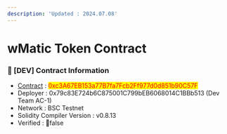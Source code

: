 ```yaml
---
description: 'Updated : 2024.07.08'
---
```


# wMatic Token Contract

### 📌 \[DEV] Contract Information <a href="#stg-and-dev-contract-information" id="stg-and-dev-contract-information"></a>

* [Contract](https://testnet.bscscan.com/address/0xc3A67EB153a77B7fa7Fcb2Ff977d0d851b90C57F) : <mark style="color:red;">0xc3A67EB153a77B7fa7Fcb2Ff977d0d851b90C57F</mark>
* Deployer : 0x79c83E724b6C875001C799bEB6068014C1BBb513 (Dev Team AC-1)
* Network : BSC Testnet
* Solidity Compiler Version : v0.8.13
* Verified : false
